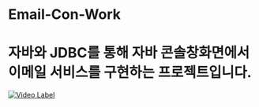 # Email-Con-Work
# 자바와 JDBC를 통해 자바 콘솔창화면에서 이메일 서비스를 구현하는 프로젝트입니다.

[![Video Label](http://img.youtube.com/vi/ywuh7XYNA3c/0.jpg)](https://youtu.be/ywuh7XYNA3c)
